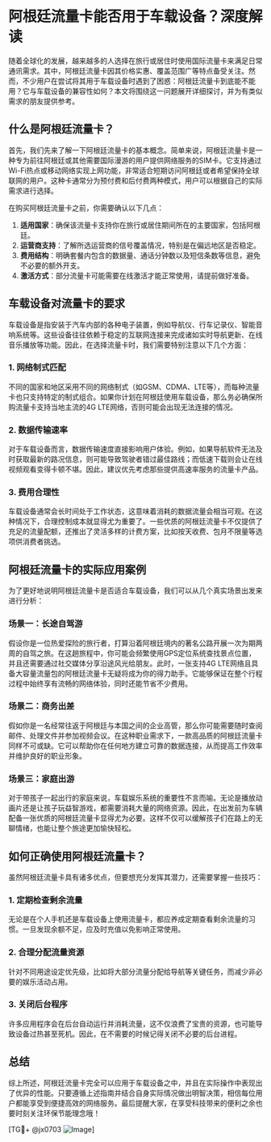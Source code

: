 # 阿根廷流量卡能否用于车载设备？深度解读

随着全球化的发展，越来越多的人选择在旅行或居住时使用国际流量卡来满足日常通讯需求。其中，阿根廷流量卡因其价格实惠、覆盖范围广等特点备受关注。然而，不少用户在尝试将其用于车载设备时遇到了困惑：阿根廷流量卡到底能不能用？它与车载设备的兼容性如何？本文将围绕这一问题展开详细探讨，并为有类似需求的朋友提供参考。

## 什么是阿根廷流量卡？

首先，我们先来了解一下阿根廷流量卡的基本概念。简单来说，阿根廷流量卡是一种专为前往阿根廷或其他需要国际漫游的用户提供网络服务的SIM卡。它支持通过Wi-Fi热点或移动网络实现上网功能，非常适合短期访问阿根廷或者希望保持全球联网的用户。这种卡通常分为预付费和后付费两种模式，用户可以根据自己的实际需求进行选择。

在购买阿根廷流量卡之前，你需要确认以下几点：
1. **适用国家**：确保该流量卡支持你在旅行或居住期间所在的主要国家，包括阿根廷。
2. **运营商支持**：了解所选运营商的信号覆盖情况，特别是在偏远地区是否稳定。
3. **费用结构**：明确套餐内包含的数据量、通话分钟数以及短信条数等信息，避免不必要的额外开支。
4. **激活方式**：部分流量卡可能需要在线激活才能正常使用，请提前做好准备。

## 车载设备对流量卡的要求

车载设备是指安装于汽车内部的各种电子装置，例如导航仪、行车记录仪、智能音响系统等。这些设备往往依赖于稳定的互联网连接来完成诸如实时导航更新、在线音乐播放等功能。因此，在选择流量卡时，我们需要特别注意以下几个方面：

### 1. 网络制式匹配
不同的国家和地区采用不同的网络制式（如GSM、CDMA、LTE等），而每种流量卡也只支持特定的制式组合。如果你计划在阿根廷使用车载设备，那么务必确保所购流量卡支持当地主流的4G LTE网络，否则可能会出现无法连接的情况。

### 2. 数据传输速率
对于车载设备而言，数据传输速度直接影响用户体验。例如，如果导航软件无法及时获取最新的路况信息，则可能导致驾驶者错过最佳路线；而低速下载则会让在线视频观看变得卡顿不堪。因此，建议优先考虑那些提供高速率服务的流量卡产品。

### 3. 费用合理性
车载设备通常会长时间处于工作状态，这意味着消耗的数据流量会相当可观。在这种情况下，合理控制成本就显得尤为重要了。一些优质的阿根廷流量卡不仅提供了充足的流量配额，还推出了灵活多样的计费方案，比如按天收费、包月不限量等选项供消费者挑选。

## 阿根廷流量卡的实际应用案例

为了更好地说明阿根廷流量卡是否适合车载设备，我们可以从几个真实场景出发来进行分析：

### 场景一：长途自驾游
假设你是一位热爱探险的旅行者，打算沿着阿根廷境内的著名公路开展一次为期两周的自驾之旅。在这趟旅程中，你可能会频繁使用GPS定位系统查找景点位置，并且还需要通过社交媒体分享沿途风光给朋友。此时，一张支持4G LTE网络且具备大容量流量包的阿根廷流量卡无疑将成为你的得力助手。它能够保证在整个行程过程中始终享有流畅的网络体验，同时还能节省不少费用。

### 场景二：商务出差
假如你是一名经常往返于阿根廷与本国之间的企业高管，那么你可能需要随时查阅邮件、处理文件并参加视频会议。在这种职业需求下，一款高品质的阿根廷流量卡同样不可或缺。它可以帮助你在任何地方建立可靠的数据连接，从而提高工作效率并维护良好的职业形象。

### 场景三：家庭出游
对于带孩子一起出行的家庭来说，车载娱乐系统的重要性不言而喻。无论是播放动画片还是让孩子玩益智游戏，都需要消耗大量的网络资源。因此，在出发前为车辆配备一张优质的阿根廷流量卡显得尤为必要。这样不仅可以缓解孩子们在路上的无聊情绪，也能让整个旅途更加愉快轻松。

## 如何正确使用阿根廷流量卡？

虽然阿根廷流量卡具有诸多优点，但要想充分发挥其潜力，还需要掌握一些技巧：

### 1. 定期检查剩余流量
无论是在个人手机还是车载设备上使用流量卡，都应养成定期查看剩余流量的习惯。一旦发现余额不足，应及时充值以免影响正常使用。

### 2. 合理分配流量资源
针对不同用途设定优先级，比如将大部分流量分配给导航等关键任务，而减少非必要的娱乐活动占用。

### 3. 关闭后台程序
许多应用程序会在后台自动运行并消耗流量，这不仅浪费了宝贵的资源，也可能导致设备过热甚至死机。因此，在不需要的时候记得关闭不必要的后台进程。

## 总结

综上所述，阿根廷流量卡完全可以应用于车载设备之中，并且在实际操作中表现出了优异的性能。只要遵循上述指南并结合自身实际情况做出明智决策，相信每位用户都能享受到便捷高效的网络服务。最后提醒大家，在享受科技带来的便利之余也要时刻关注环保节能理念哦！

[TG💪+ @jx0703 ![Image](https://github.com/user-attachments/assets/dbca1d08-cadb-493c-b0ec-ad6f7a83f270)]